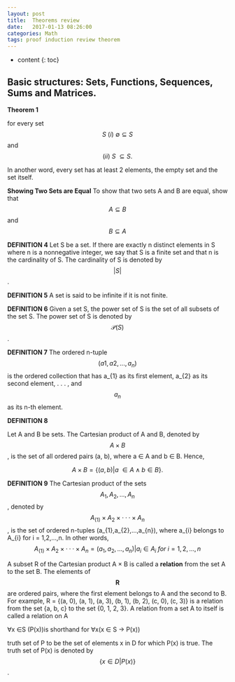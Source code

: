 ```yaml
---
layout: post
title:  Theorems review
date:   2017-01-13 08:26:00
categories: Math
tags: proof induction review theorem
---
```


* content
{: toc}

## Basic structures: Sets, Functions, Sequences, Sums and Matrices.

**Theorem 1**

for every set $$S\ (i)\ \emptyset \subseteq S$$ and $$(ii)\ S\ \subseteq S.$$

In another word, every set has at least 2 elements, the empty set and the set itself.







**Showing Two Sets are Equal**
To show that two sets A and B are equal, show that $$A \subseteq B$$ and $$B \subseteq A$$

**DEFINITION 4**
Let S be a set. If there are exactly n distinct elements in S where n is a nonnegative integer, we say that S is a finite set and that n is the cardinality of S. The cardinality of S is denoted by $$|S|$$.

**DEFINITION 5**
A set is said to be infinite if it is not finite.

**DEFINITION 6**
Given a set S, the power set of S is the set of all subsets of the set S. The power set of S is denoted by $$\mathcal{P} (S)$$.

**DEFINITION 7**
The ordered n-tuple $$(a1, a2, . . . , a_{n})$$ is the ordered collection that has a_{1} as its first element, a_{2} as its second element, . . . , and $$a_{n}$$ as its n-th element.

**DEFINITION 8**

Let A and B be sets. The Cartesian product of A and B, denoted by $$A × B$$, is the set of all ordered pairs (a, b), where a ∈ A and b ∈ B. Hence,

$$ A × B = \{(a, b) | a \ ∈ A \land b ∈ B\}. $$

**DEFINITION 9**
The Cartesian product of the sets $$A_{1},A_{2},...,A_{n}$$, denoted by $$A_(1) × A_{2} ×···× A_{n}$$, is the set of ordered n-tuples (a_{1},a_{2},...,a_{n}), where a_{i} belongs to A_{i} for i = 1,2,...,n. In other words,
$$A_(1) × A_{2} ×···× A_{n} = {(a_{1},a_{2},...,a_{n}) | a_{i} \in A_{i} \ for \ i = 1,2,..., n }$$

A subset R of the Cartesian product A × B is called a **relation** from the set A to the set B. The elements of $$\mathbf{R}$$ are ordered pairs, where the first element belongs to A and the second to B. For example, R = {(a, 0), (a, 1), (a, 3), (b, 1), (b, 2), (c, 0), (c, 3)} is a relation from the set {a, b, c} to the set {0, 1, 2, 3}. A relation from a set A to itself is called a relation on A


∀x ∈S (P(x))is shorthand for ∀x(x ∈ S → P(x))

truth set of P to be the set of elements x in D for which P(x) is true. The truth set of P(x) is denoted by $$\{x ∈ D \vert P(x)\}$$.





